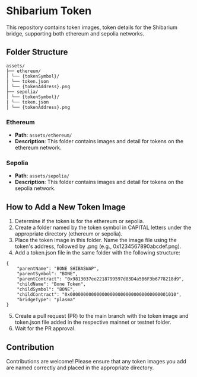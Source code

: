 # Shibarium Token

This repository contains token images, token details for the Shibarium bridge, supporting both ethereum and sepolia networks.

## Folder Structure

```
assets/
├── ethereum/
│ └── {tokenSymbol}/
| └── token.json
│ └── {tokenAddress}.png
├── sepolia/
│ └── {tokenSymbol}/
| └── token.json
│ └── {tokenAddress}.png
```


### Ethereum

- **Path**: `assets/ethereum/`
- **Description**: This folder contains images and detail for tokens on the ethereum network.

### Sepolia

- **Path**: `assets/sepolia/`
- **Description**: This folder contains images and detail for tokens on the sepolia network.

## How to Add a New Token Image

1. Determine if the token is for the ethereum or sepolia.
2. Create a folder named by the token symbol in CAPITAL letters under the appropriate directory (ethereum or sepolia).
3. Place the token image in this folder. Name the image file using the token's address, followed by .png (e.g., 0x1234567890abcdef.png).
4. Add a token.json file in the same folder with the following structure:
```
{
    "parentName": "BONE SHIBASWAP",
    "parentSymbol": "BONE",
    "parentContract": "0x9813037ee2218799597d83D4a5B6F3b6778218d9",
    "childName": "Bone Token",
    "childSymbol": "BONE",
    "childContract": "0x0000000000000000000000000000000000001010",
    "bridgeType": "plasma"
}
```
5. Create a pull request (PR) to the main branch with the token image and token.json file added in the respective mainnet or testnet folder.
6. Wait for the PR approval.

## Contribution

Contributions are welcome! Please ensure that any token images you add are named correctly and placed in the appropriate directory.
